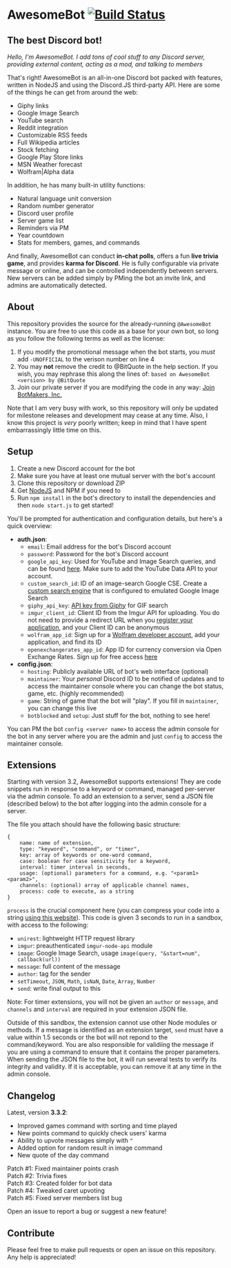 AwesomeBot [![Build Status](https://travis-ci.org/BitQuote/AwesomeBot.svg?branch=master)](https://travis-ci.org/BitQuote/AwesomeBot)
==========

The best Discord bot!
---------------------

*Hello, I'm AwesomeBot. I add tons of cool stuff to any Discord server, providing external content, acting as a mod, and talking to members*

That's right! AwesomeBot is an all-in-one Discord bot packed with features, written in NodeJS and using the Discord.JS third-party API. Here are some of the things he can get from around the web:

 - Giphy links
 - Google Image Search
 - YouTube search
 - Reddit integration
 - Customizable RSS feeds
 - Full Wikipedia articles
 - Stock fetching
 - Google Play Store links
 - MSN Weather forecast
 - Wolfram|Alpha data
 
In addition, he has many built-in utility functions:

 - Natural language unit conversion
 - Random number generator
 - Discord user profile
 - Server game list
 - Reminders via PM
 - Year countdown
 - Stats for members, games, and commands

And finally, AwesomeBot can conduct **in-chat polls**, offers a fun **live trivia game**, and provides **karma for Discord**. He is fully configurable via private message or online, and can be controlled independently between servers. New servers can be added simply by PMing the bot an invite link, and admins are automatically detected.

About
-----

This repository provides the source for the already-running `@AwesomeBot` instance. You are free to use this code as a base for your own bot, so long as you follow the following terms as well as the license:

1. If you modify the promotional message when the bot starts, you *must* add `-UNOFFICIAL` to the verison number on line 4
2. You may **not** remove the credit to @BitQuote in the help section. If you wish, you may rephrase this along the lines of: `based on AwesomeBot <version> by @BitQuote`
3. Join our private server if you are modifying the code in any way: [Join BotMakers, Inc.](https://discord.gg/0pRFCTcG2aIY53Jk)

Note that I am very busy with work, so this repository will only be updated for milestone releases and development may cease at any time. Also, I know this project is *very* poorly written; keep in mind that I have spent embarrassingly little time on this.

Setup
-----

1. Create a new Discord account for the bot
2. Make sure you have at least one mutual server with the bot's account
3. Clone this repository or download ZIP
4. Get [NodeJS](https://nodejs.org/en/) and NPM if you need to
5. Run `npm install` in the bot's directory to install the dependencies and then `node start.js` to get started!

You'll be prompted for authentication and configuration details, but here's a quick overview:  
 - **auth.json**:  
    - `email`: Email address for the bot's Discord account  
    - `password`: Password for the bot's Discord account  
    - `google_api_key`: Used for YouTube and Image Search queries, and can be found [here](https://console.developers.google.com/). Make sure to add the YouTube Data API to your account.  
    - `custom_search_id`: ID of an image-search Google CSE. Create a [custom search engine](https://cse.google.com/cse/create/new) that is configured to emulated Google Image Search  
    - `giphy_api_key`: [API key from Giphy](http://api.giphy.com/submit) for GIF search
    - `imgur_client_id`: Client ID from the Imgur API for uploading. You do not need to provide a redirect URL when you [register your application](https://imgur.com/signin?redirect=http://api.imgur.com/oauth2/addclient), and your Client ID can be anonymous
    - `wolfram_app_id`: Sign up for a [Wolfram developer account](https://developer.wolframalpha.com/portal/apisignup.html), add your application, and find its ID
    - `openexchangerates_app_id`: App ID for currency conversion via Open Exchange Rates. Sign up for free access [here](https://openexchangerates.org/signup/free)
 - **config.json**:
    - `hosting`: Publicly available URL of bot's web interface (optional)
    - `maintainer`: Your *personal* Discord ID to be notified of updates and to access the maintainer console where you can change the bot status, game, etc. (highly recommended)
    - `game`: String of game that the bot will "play". If you fill in `maintainer`, you can change this live
    - `botblocked` and `setup`: Just stuff for the bot, nothing to see here!    

You can PM the bot `config <server name>` to access the admin console for the bot in any server where you are the admin and just `config` to access the maintainer console.

Extensions
----------

Starting with version 3.2, AwesomeBot supports extensions! They are code snippets run in response to a keyword or command, managed per-server via the admin console. To add an extension to a server, send a JSON file (described below) to the bot after logging into the admin console for a server.

The file you attach should have the following basic structure:

```
{
    name: name of extension,
    type: "keyword", "command", or "timer",
    key: array of keywords or one-word command,
    case: boolean for case sensitivity for a keyword, 
    interval: timer interval in seconds,
    usage: (optional) parameters for a command, e.g. "<param1> <param2>",
    channels: (optional) array of applicable channel names,
    process: code to execute, as a string
}
```

`process` is the crucial component here (you can compress your code into a string [using this website](http://javascriptcompressor.com/)). This code is given 3 seconds to run in a sandbox, with access to the following:

 - `unirest`: lightweight HTTP request library
 - `imgur`: preauthenticated `imgur-node-api` module
 - `image`: Google Image Search, usage `image(query, "&start=num", callback(url))`
 - `message`: full content of the message
 - `author`: tag for the sender
 - `setTimeout`, `JSON`, `Math`, `isNaN`, `Date`, `Array`, `Number`
 - `send`: write final output to this
 
Note: For timer extensions, you will not be given an `author` or `message`, and `channels` and `interval` are required in your extension JSON file.
 
Outside of this sandbox, the extension cannot use other Node modules or methods. If a message is identified as an extension target, `send` must have a value within 1.5 seconds or the bot will not repond to the command/keyword. You are also responsible for validiing the message if you are using a command to ensure that it contains the proper parameters. When sending the JSON file to the bot, it will run several tests to verify its integrity and validity. If it is acceptable, you can remove it at any time in the admin console.

Changelog
---------

Latest, version **3.3.2**:

 - Improved games command with sorting and time played
 - New points command to quickly check users' karma
 - Ability to upvote messages simply with `^`
 - Added option for random result in image command
 - New quote of the day command  
 
Patch #1: Fixed maintainer points crash  
Patch #2: Trivia fixes  
Patch #3: Created folder for bot data  
Patch #4: Tweaked caret upvoting  
Patch #5: Fixed server members list bug  
 
Open an issue to report a bug or suggest a new feature!

Contribute
----------

Please feel free to make pull requests or open an issue on this repository. Any help is appreciated!
